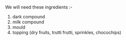 We will need these ingredients :-
1. dark compound 
2. milk compound
3. mould
4. topping (dry fruits, trutti frutti, sprinkles, chocochips)
